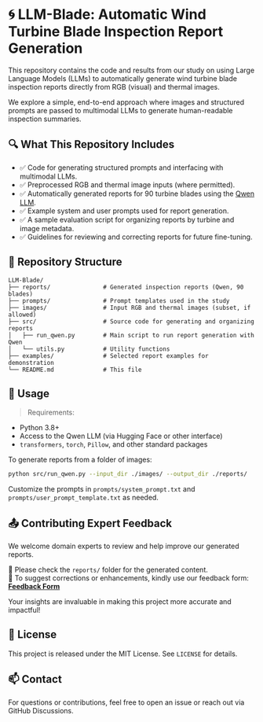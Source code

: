 # 🌀 LLM-Blade: Automatic Wind Turbine Blade Inspection Report Generation

This repository contains the code and results from our study on using Large Language Models (LLMs) to automatically generate wind turbine blade inspection reports directly from RGB (visual) and thermal images.

We explore a simple, end-to-end approach where images and structured prompts are passed to multimodal LLMs to generate human-readable inspection summaries.

## 🔍 What This Repository Includes

- ✅ Code for generating structured prompts and interfacing with multimodal LLMs.
- ✅ Preprocessed RGB and thermal image inputs (where permitted).
- ✅ Automatically generated reports for 90 turbine blades using the [Qwen LLM](https://huggingface.co/Qwen).
- ✅ Example system and user prompts used for report generation.
- ✅ A sample evaluation script for organizing reports by turbine and image metadata.
- ✅ Guidelines for reviewing and correcting reports for future fine-tuning.

## 📁 Repository Structure

```
LLM-Blade/
├── reports/               # Generated inspection reports (Qwen, 90 blades)
├── prompts/               # Prompt templates used in the study
├── images/                # Input RGB and thermal images (subset, if allowed)
├── src/                   # Source code for generating and organizing reports
│   ├── run_qwen.py        # Main script to run report generation with Qwen
│   └── utils.py           # Utility functions
├── examples/              # Selected report examples for demonstration
└── README.md              # This file
```

## 📌 Usage

> Requirements:
- Python 3.8+
- Access to the Qwen LLM (via Hugging Face or other interface)
- `transformers`, `torch`, `Pillow`, and other standard packages

To generate reports from a folder of images:

```bash
python src/run_qwen.py --input_dir ./images/ --output_dir ./reports/
```

Customize the prompts in `prompts/system_prompt.txt` and `prompts/user_prompt_template.txt` as needed.

## 📤 Contributing Expert Feedback

We welcome domain experts to review and help improve our generated reports.

📁 Please check the `reports/` folder for the generated content.  
📝 To suggest corrections or enhancements, kindly use our feedback form:  
[**Feedback Form**](https://lironui.github.io/LLM-Blade/feedback_form.html)

Your insights are invaluable in making this project more accurate and impactful!

## 📄 License

This project is released under the MIT License. See `LICENSE` for details.

## 📫 Contact

For questions or contributions, feel free to open an issue or reach out via GitHub Discussions.

